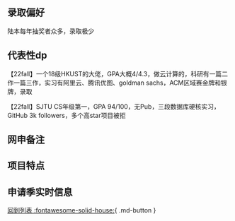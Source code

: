 ## 录取偏好
陆本每年抽奖者众多，录取极少
## 代表性dp
【22fall】一个18级HKUST的大佬，GPA大概4/4.3，做云计算的，科研有一篇二作一篇三作，实习有阿里云、腾讯优图、goldman sachs，ACM区域赛金牌和银牌，录取

【22fall】SJTU CS年级第一，GPA 94/100，无Pub，三段数据库硬核实习，GitHub 3k followers，多个高star项目被拒

## 网申备注

## 项目特点

## 申请季实时信息

[回到列表 :fontawesome-solid-house:](选校梯度.md){ .md-button }
